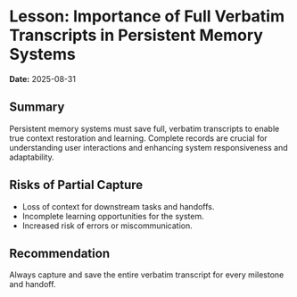 # Lesson: Importance of Full Verbatim Transcripts in Persistent Memory Systems

**Date:** 2025-08-31

## Summary

Persistent memory systems must save full, verbatim transcripts to enable true context restoration and learning. Complete records are crucial for understanding user interactions and enhancing system responsiveness and adaptability.

## Risks of Partial Capture

- Loss of context for downstream tasks and handoffs.
- Incomplete learning opportunities for the system.
- Increased risk of errors or miscommunication.

## Recommendation

Always capture and save the entire verbatim transcript for every milestone and handoff.